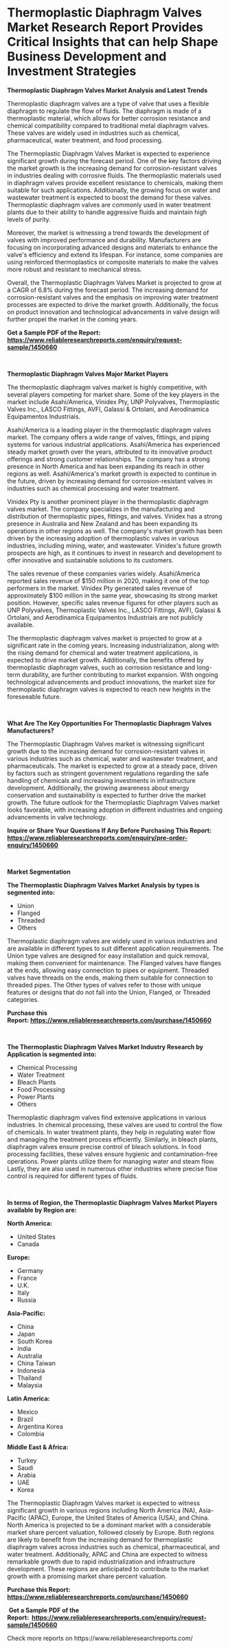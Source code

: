 <p><h1>Thermoplastic Diaphragm Valves Market Research Report Provides Critical Insights that can help Shape Business Development and Investment Strategies</h1></p><p><strong>Thermoplastic Diaphragm Valves Market Analysis and Latest Trends</strong></p>
<p><p>Thermoplastic diaphragm valves are a type of valve that uses a flexible diaphragm to regulate the flow of fluids. The diaphragm is made of a thermoplastic material, which allows for better corrosion resistance and chemical compatibility compared to traditional metal diaphragm valves. These valves are widely used in industries such as chemical, pharmaceutical, water treatment, and food processing.</p><p>The Thermoplastic Diaphragm Valves Market is expected to experience significant growth during the forecast period. One of the key factors driving the market growth is the increasing demand for corrosion-resistant valves in industries dealing with corrosive fluids. The thermoplastic materials used in diaphragm valves provide excellent resistance to chemicals, making them suitable for such applications. Additionally, the growing focus on water and wastewater treatment is expected to boost the demand for these valves. Thermoplastic diaphragm valves are commonly used in water treatment plants due to their ability to handle aggressive fluids and maintain high levels of purity.</p><p>Moreover, the market is witnessing a trend towards the development of valves with improved performance and durability. Manufacturers are focusing on incorporating advanced designs and materials to enhance the valve's efficiency and extend its lifespan. For instance, some companies are using reinforced thermoplastics or composite materials to make the valves more robust and resistant to mechanical stress.</p><p>Overall, the Thermoplastic Diaphragm Valves Market is projected to grow at a CAGR of 6.8% during the forecast period. The increasing demand for corrosion-resistant valves and the emphasis on improving water treatment processes are expected to drive the market growth. Additionally, the focus on product innovation and technological advancements in valve design will further propel the market in the coming years.</p></p>
<p><strong>Get a Sample PDF of the Report:&nbsp; <a href="https://www.reliableresearchreports.com/enquiry/request-sample/1450660">https://www.reliableresearchreports.com/enquiry/request-sample/1450660</a></strong></p>
<p>&nbsp;</p>
<p><strong>Thermoplastic Diaphragm Valves Major Market Players</strong></p>
<p><p>The thermoplastic diaphragm valves market is highly competitive, with several players competing for market share. Some of the key players in the market include Asahi/America, Vinidex Pty, UNP Polyvalves, Thermoplastic Valves Inc., LASCO Fittings, AVFI, Galassi & Ortolani, and Aerodinamica Equipamentos Industriais.</p><p>Asahi/America is a leading player in the thermoplastic diaphragm valves market. The company offers a wide range of valves, fittings, and piping systems for various industrial applications. Asahi/America has experienced steady market growth over the years, attributed to its innovative product offerings and strong customer relationships. The company has a strong presence in North America and has been expanding its reach in other regions as well. Asahi/America's market growth is expected to continue in the future, driven by increasing demand for corrosion-resistant valves in industries such as chemical processing and water treatment.</p><p>Vinidex Pty is another prominent player in the thermoplastic diaphragm valves market. The company specializes in the manufacturing and distribution of thermoplastic pipes, fittings, and valves. Vinidex has a strong presence in Australia and New Zealand and has been expanding its operations in other regions as well. The company's market growth has been driven by the increasing adoption of thermoplastic valves in various industries, including mining, water, and wastewater. Vinidex's future growth prospects are high, as it continues to invest in research and development to offer innovative and sustainable solutions to its customers.</p><p>The sales revenue of these companies varies widely. Asahi/America reported sales revenue of $150 million in 2020, making it one of the top performers in the market. Vinidex Pty generated sales revenue of approximately $100 million in the same year, showcasing its strong market position. However, specific sales revenue figures for other players such as UNP Polyvalves, Thermoplastic Valves Inc., LASCO Fittings, AVFI, Galassi & Ortolani, and Aerodinamica Equipamentos Industriais are not publicly available.</p><p>The thermoplastic diaphragm valves market is projected to grow at a significant rate in the coming years. Increasing industrialization, along with the rising demand for chemical and water treatment applications, is expected to drive market growth. Additionally, the benefits offered by thermoplastic diaphragm valves, such as corrosion resistance and long-term durability, are further contributing to market expansion. With ongoing technological advancements and product innovations, the market size for thermoplastic diaphragm valves is expected to reach new heights in the foreseeable future.</p></p>
<p>&nbsp;</p>
<p><strong>What Are The Key Opportunities For Thermoplastic Diaphragm Valves Manufacturers?</strong></p>
<p><p>The Thermoplastic Diaphragm Valves market is witnessing significant growth due to the increasing demand for corrosion-resistant valves in various industries such as chemical, water and wastewater treatment, and pharmaceuticals. The market is expected to grow at a steady pace, driven by factors such as stringent government regulations regarding the safe handling of chemicals and increasing investments in infrastructure development. Additionally, the growing awareness about energy conservation and sustainability is expected to further drive the market growth. The future outlook for the Thermoplastic Diaphragm Valves market looks favorable, with increasing adoption in different industries and ongoing advancements in valve technology.</p></p>
<p><strong>Inquire or Share Your Questions If Any Before Purchasing This Report: <a href="https://www.reliableresearchreports.com/enquiry/pre-order-enquiry/1450660">https://www.reliableresearchreports.com/enquiry/pre-order-enquiry/1450660</a></strong></p>
<p>&nbsp;</p>
<p><strong>Market Segmentation</strong></p>
<p><strong>The Thermoplastic Diaphragm Valves Market Analysis by types is segmented into:</strong></p>
<p><ul><li>Union</li><li>Flanged</li><li>Threaded</li><li>Others</li></ul></p>
<p><p>Thermoplastic diaphragm valves are widely used in various industries and are available in different types to suit different application requirements. The Union type valves are designed for easy installation and quick removal, making them convenient for maintenance. The Flanged valves have flanges at the ends, allowing easy connection to pipes or equipment. Threaded valves have threads on the ends, making them suitable for connection to threaded pipes. The Other types of valves refer to those with unique features or designs that do not fall into the Union, Flanged, or Threaded categories.</p></p>
<p><strong>Purchase this Report:&nbsp;<a href="https://www.reliableresearchreports.com/purchase/1450660">https://www.reliableresearchreports.com/purchase/1450660</a></strong></p>
<p>&nbsp;</p>
<p><strong>The Thermoplastic Diaphragm Valves Market Industry Research by Application is segmented into:</strong></p>
<p><ul><li>Chemical Processing</li><li>Water Treatment</li><li>Bleach Plants</li><li>Food Processing</li><li>Power Plants</li><li>Others</li></ul></p>
<p><p>Thermoplastic diaphragm valves find extensive applications in various industries. In chemical processing, these valves are used to control the flow of chemicals. In water treatment plants, they help in regulating water flow and managing the treatment process efficiently. Similarly, in bleach plants, diaphragm valves ensure precise control of bleach solutions. In food processing facilities, these valves ensure hygienic and contamination-free operations. Power plants utilize them for managing water and steam flow. Lastly, they are also used in numerous other industries where precise flow control is required for different types of fluids.</p></p>
<p>&nbsp;</p>
<p><strong>In terms of Region, the Thermoplastic Diaphragm Valves Market Players available by Region are:</strong></p>
<p>
    <p> <strong> North America: </strong>
        <ul>
            <li>United States</li>
            <li>Canada</li>
        </ul>
        </p> 
    <p> <strong> Europe: </strong>
        <ul>
            <li>Germany</li>
            <li>France</li>
            <li>U.K.</li>
            <li>Italy</li>
            <li>Russia</li>
        </ul>
        </p> 
    <p> <strong> Asia-Pacific: </strong>
        <ul>
            <li>China</li>
            <li>Japan</li>
            <li>South Korea</li>
            <li>India</li>
            <li>Australia</li>
            <li>China Taiwan</li>
            <li>Indonesia</li>
            <li>Thailand</li>
            <li>Malaysia</li>
        </ul>
        </p> 
    <p> <strong> Latin America: </strong>
        <ul>
            <li>Mexico</li>
            <li>Brazil</li>
            <li>Argentina Korea</li>
            <li>Colombia</li>
        </ul>
        </p> 
    <p> <strong> Middle East & Africa: </strong>
        <ul>
            <li>Turkey</li>
            <li>Saudi</li>
            <li>Arabia</li>
            <li>UAE</li>
            <li>Korea</li>
        </ul>
    </p>
    </p>
<p><p>The Thermoplastic Diaphragm Valves market is expected to witness significant growth in various regions including North America (NA), Asia-Pacific (APAC), Europe, the United States of America (USA), and China. North America is projected to be a dominant market with a considerable market share percent valuation, followed closely by Europe. Both regions are likely to benefit from the increasing demand for thermoplastic diaphragm valves across industries such as chemical, pharmaceutical, and water treatment. Additionally, APAC and China are expected to witness remarkable growth due to rapid industrialization and infrastructure development. These regions are anticipated to contribute to the market growth with a promising market share percent valuation.</p></p>
<p><strong>Purchase this Report: <a href="https://www.reliableresearchreports.com/purchase/1450660">https://www.reliableresearchreports.com/purchase/1450660</a></strong></p>
<p>&nbsp;<strong>Get a Sample PDF of the Report:&nbsp;&nbsp;<a href="https://www.reliableresearchreports.com/enquiry/request-sample/1450660">https://www.reliableresearchreports.com/enquiry/request-sample/1450660</a></strong></p>
<p><strong></strong></p>
<p>Check more reports on https://www.reliableresearchreports.com/</p>